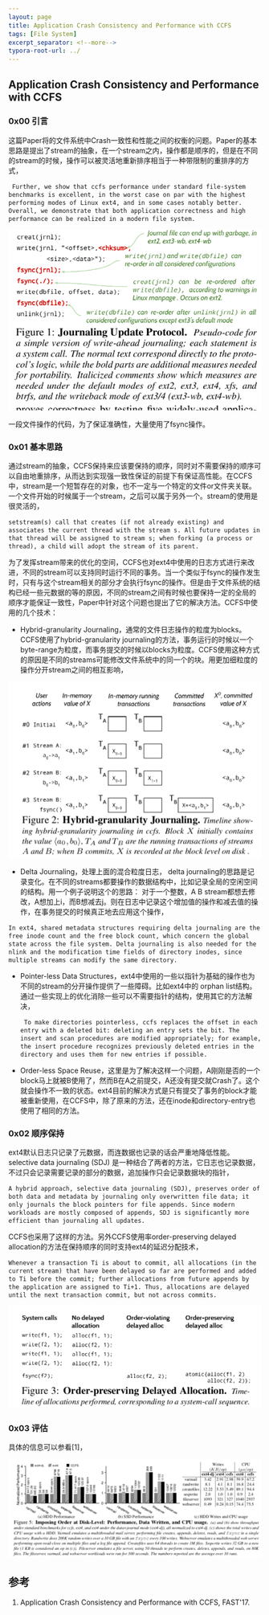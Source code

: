 ```yaml
---
layout: page
title: Application Crash Consistency and Performance with CCFS
tags: [File System]
excerpt_separator: <!--more-->
typora-root-url: ../
---
```


## Application Crash Consistency and Performance with CCFS

### 0x00 引言

 这篇Paper将的文件系统中Crash一致性和性能之间的权衡的问题。Paper的基本思路是提出了stream的抽象，在一个stream之内，操作都是顺序的，但是在不同的stream的时候，操作可以被灵活地重新排序相当于一种带限制的重排序的方式，

```
 Further, we show that ccfs performance under standard file-system benchmarks is excellent, in the worst case on par with the highest performing modes of Linux ext4, and in some cases notably better. Overall, we demonstrate that both application correctness and high performance can be realized in a modern file system.
```



![ccfs-journaling](/assets/img/ccfs-journaling.png)

 一段文件操作的代码，为了保证准确性，大量使用了fsync操作。



### 0x01 基本思路

  通过stream的抽象，CCFS保持来应该要保持的顺序，同时对不需要保持的顺序可以自由地重排序，从而达到实现强一致性保证的前提下有保证高性能。在CCFS中，stream是一个短暂存在的对象，也不一定与一个特定的文件or文件夹关联。一个文件开始的时候属于一个stream，之后可以属于另外一个。stream的使用是很灵活的，

```
setstream(s) call that creates (if not already existing) and associates the current thread with the stream s. All future updates in that thread will be assigned to stream s; when forking (a process or thread), a child will adopt the stream of its parent. 
```

 为了发挥stream带来的优化的空间，CCFS也对ext4中使用的日志方式进行来改进，不同的stream可以支持同时运行不同的事务。当一个类似于fsync的操作发生时，只有与这个stream相关的部分才会执行fsync的操作。但是由于文件系统的结构已经一些元数据的等的原因，不同的stream之间有时候也要保持一定的全局的顺序才能保证一致性，Paper中针对这个问题也提出了它的解决方法。CCFS中使用的几个技术：

* Hybrid-granularity Journaling，通常的文件日志操作的粒度为blocks。CCFS使用了hybrid-granularity journaling的方法，事务运行的时候以一个byte-range为粒度，而事务提交的时候以blocks为粒度。CCFS使用这种方式的原因是不同的streams可能修改文件系统中的同一个的块。用更加细粒度的操作分开stream之间的相互影响，

![ccfs-hybrid](/assets/img/ccfs-hybrid.png)

*  Delta Journaling，处理上面的混合粒度日志， delta journaling的思路是记录变化。在不同的streams都要操作的数据结构中，比如记录全局的空闲空间的结构。用一个例子说明这个的思路： 对于一个整数，A B stream都想去修改，A想加上i，而B想减去j。则在日志中记录这个增加值的操作和减去值的操作，在事务提交的时候真正地去应用这个操作，

  ```
  In ext4, shared metadata structures requiring delta journaling are the free inode count and the free block count, which concern the global state across the file system. Delta journaling is also needed for the nlink and the modification time fields of directory inodes, since multiple streams can modify the same directory.
  ```

* Pointer-less Data Structures，ext4中使用的一些以指针为基础的操作也为不同的stream的分开操作提供了一些障碍。比如ext4中的 orphan list结构。通过一些实现上的优化消除一些可以不需要指针的结构，使用其它的方法解决，

  ```
   To make directories pointerless, ccfs replaces the offset in each entry with a deleted bit: deleting an entry sets the bit. The insert and scan procedures are modified appropriately; for example, the insert procedure recognizes previously deleted entries in the directory and uses them for new entries if possible.
  ```

* Order-less Space Reuse，这里是为了解决这样一个问题，A刚刚是否的一个block马上就被B使用了，然而B在A之前提交，A还没有提交就Crash了。这个就会操作不一致的状态。ext4目前的解决方式是只有提交了事务的block才能被重新使用，在CCFS中，除了原来的方法，还在inode和directory-entry也使用了相同的方法。

### 0x02 顺序保持

  ext4默认日志只记录了元数据，而连数据也记录的话会严重地降低性能。selective data journaling (SDJ)  是一种结合了两者的方法，它日志也记录数据，不过只会记录需要记录的部分的数据，追加操作只会记录数据块的指针，

```
A hybrid approach, selective data journaling (SDJ), preserves order of both data and metadata by journaling only overwritten file data; it only journals the block pointers for file appends. Since modern workloads are mostly composed of appends, SDJ is significantly more efficient than journaling all updates.
```

 CCFS也采用了这样的方法。另外CCFS使用率order-preserving delayed allocation的方法在保持顺序的同时支持ext4的延迟分配技术，

```
Whenever a transaction Ti is about to commit, all allocations (in the current stream) that have been delayed so far are performed and added to Ti before the commit; further allocations from future appends by the application are assigned to Ti+1. Thus, allocations are delayed until the next transaction commit, but not across commits. 
```

![ccfs-order-preserving](/assets/img/ccfs-order-preserving.png)

### 0x03 评估

具体的信息可以参看[1]，

![ccfs-perf](/assets/img/ccfs-perf.png)

## 参考

1. Application Crash Consistency and Performance with CCFS, FAST'17.